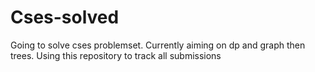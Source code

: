 # Cses-solved
Going to solve cses problemset.
Currently aiming on dp and graph then trees.
Using this repository to track all submissions
